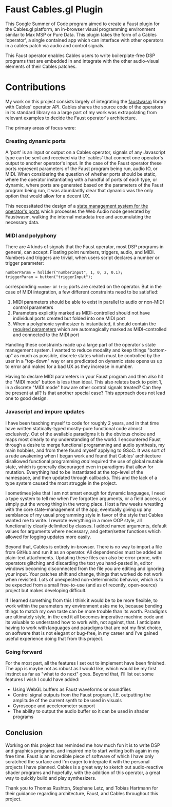 # Faust Cables.gl Plugin

This Google Summer of Code program aimed to create a Faust plugin for the Cables.gl platform, an in-browser visual programming environment similar to Max MSP or Pure Data. 
This plugin takes the form of a Cables 'operator', a single contained app which can interface with other operators in a cables patch via audio and control signals.

This Faust operator enables Cables users to write boilerplate-free DSP programs that are embedded in and integrate with the other audio-visual elements of their Cables patches.

# Contributions 

My work on this project consists largely of integrating the [faustwasm](https://github.com/grame-cncm/faustwasm) library with Cables' operator API. Cables shares the source code of the operators in its standard library so a large part of my work was extrapolating from relevant examples to decide the Faust operator's architecture.

The primary areas of focus were:
  
### Creating dynamic ports

A 'port' is an input or output on a Cables operator, signals of any Javascript type can be sent and received via the 'cables' that connect one operator's output to another operator's input. 
In the case of the Faust operator these ports represent parameters of the Faust program being run, audio IO, or MIDI. When considering the question of whether ports should be static, where the operator instantiating with a handful of ports of each type, or dynamic, where ports are generated based on the parameters of the Faust program being run, it was abundantly clear that dynamic was the only option that would allow for a decent UX.

This necessitated the design of a [state management system for the operator's ports](../main/src/porthandler.js) which processes the Web Audio node generated by Faustwasm, walking the internal metadata tree and accumulating the necessary data.

### MIDI and polyphony

There are 4 kinds of signals that the Faust operator, most DSP programs in general, can accept. Floating point numbers, triggers, audio, and MIDI. Numbers and triggers are trivial, when users script declares a number or trigger parameter: 

```dsp 
numberParam = hslider("numberInput", 1, 0, 2, 0.1);
triggerParam = button("triggerInput");
```

corresponding `number` or `trig` ports are created on the operator. But in the case of MIDI integration, a few different constraints need to be satisfied:

1. MIDI parameters should be able to exist in parallel to audio or non-MIDI control parameters 
2. Parameters explicitly marked as MIDI-controlled should not have individual ports created but folded into one MIDI port 
3. When a polyphonic synthesizer is instantiated, it should contain the [required parameters](https://faustdoc.grame.fr/manual/midi/#standard-polyphony-parameters) which are automagically marked as MIDI-controlled and connected to the MIDI port 

Handling these constraints made up a large part of the operator's state management system. I wanted to reduce modality and keep things "bottom-up" as much as possible, discrete states which must be controlled by the user in a "top-down" way or are predicated on dynamic state opens us up to error and makes for a bad UX as they increase in number.

Having to declare MIDI parameters in your Faust program and then also hit the "MIDI mode" button is less than ideal. This also relates back to point 1,  in a discrete "MIDI mode" how are other control signals treated? Can they be present at all? Is that another special case? This approach does not lead one to good design.

### Javascript and impure updates

I have been teaching myself to code for roughly 2 years, and in that time have written statically-typed mostly-pure functional code almost exclusively. Out of the available paradigms it is the obvious choice and maps most clearly to my understanding of the world. I encountered Faust through a desire to merge functional programming and audio synthesis, my main hobbies, and from there found myself applying to GSoC. It was sort of a rude awakening when I began work and found that Cables' architecture disallowed functional programming *and* required the use of global mutable state, which is generally discouraged even in paradigms that allow for mutation. Everything had to be instantiated at the top-level of the namespace, and then updated through callbacks. This and the lack of a type system caused the most struggle in the project.

I sometimes joke that I am not smart enough for dynamic languages, I need a type system to tell me when I've forgotten arguments, or a field access, or simply put the wrong thing in the wrong place. I lost a few weeks wrestling with the core state-management of the app, eventually giving up any semblance of my usual programming style in favor of the style that Cables wanted me to write. I rewrote everything in a more OOP style, all functionality clearly delimited by classes. I added named arguments, default values for arguments where necessary, and getter/setter functions which allowed for logging updates more easily.

Beyond that, Cables is entirely in-browser. There is no way to import a file from GitHub and run it as an operator. All dependencies must be added as plain-text attachments. Updating these files can also be error-prone, with operators glitching and discarding the text you hand-pasted in, editor windows becoming disconnected from the file you are editing and ignoring your input. Your patches shift and change, things that worked do not work when revisited. Lots of unexpected non-deterministic behavior, which is to be expected from a small free-to-use (and as of recently, open-source) project but makes developing difficult.

If I learned something from this I think it would be to be more flexible, to work within the parameters my environment asks me to, because bending things to match my own taste can be more trouble than its worth. Paradigms are ultimately style, in the end it all becomes imperative machine code and its valuable to understand how to work with, not against, that. I anticipate having to work with languages and paradigms that are not my first choice, on software that is not elegant or bug-free, in my career and I've gained useful experience doing that from this project.

### Going forward

For the most part, all the features I set out to implement have been finished. The app is maybe not as robust as I would like, which would be my first instinct as far as "what to do next" goes. Beyond that, I'll list out some features I wish I could have added: 

- Using WebGL buffers as Faust waveforms or soundfiles
- Control signal outputs from the Faust program, I.E. outputting the amplitude of the current synth to be used in visuals
- Gyroscope and accelerometer support 
- The ability to output the audio buffer so it can be used in shader programs

## Conclusion

Working on this project has reminded me how much fun it is to write DSP and graphics programs, and inspired me to start writing both again in my free time. Faust is an incredible piece of software of which I have only scratched the surface and I'm eager to integrate it with the personal projects I have planned. Cables is a great way to sketch out audio-reactive shader programs and hopefully, with the addition of this operator, a great way to quickly build and play synthesizers. 

Thank you to Thomas Rushton, Stephane Letz, and Tobias Hartmann for their guidance regarding architecture, Faust, and Cables throughout this project.

